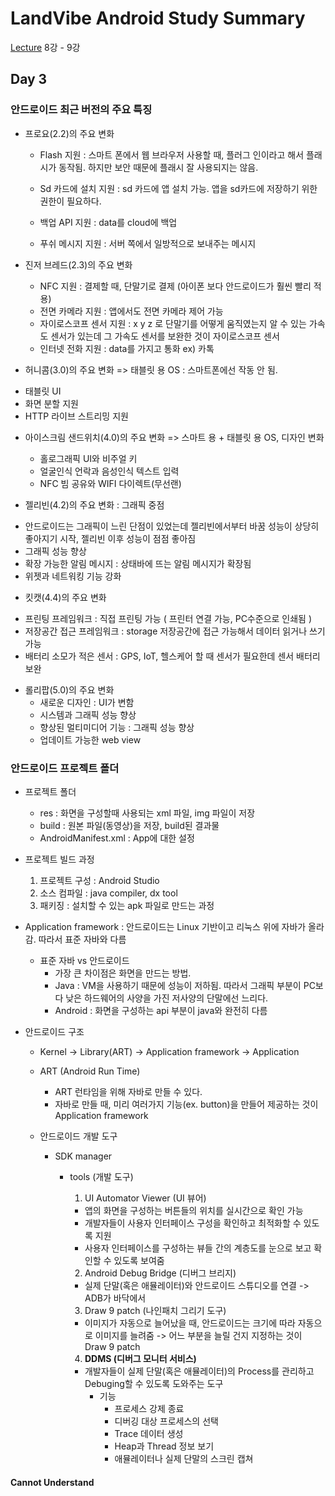# LandVibe Android Study Summary
[Lecture](https://www.inflearn.com/course/do-it-%EC%95%88%EB%93%9C%EB%A1%9C%EC%9D%B4%EB%93%9C-%EC%95%B1-%ED%94%84%EB%A1%9C%EA%B7%B8%EB%9E%98%EB%B0%8D-%EC%95%88%EB%93%9C%EB%A1%9C%EC%9D%B4%EB%93%9C-%EA%B0%95%EC%A2%8C-2/) 8강 - 9강
## Day 3

### 안드로이드 최근 버전의 주요 특징

+	프로요(2.2)의 주요 변화
	   - Flash 지원 : 스마트 폰에서 웹 브라우저 사용할 때, 플러그 인이라고 해서 플래시가 동작됨. 하지만 보안 때문에 플래시 잘 사용되지는 않음.  

     - Sd 카드에 설치 지원 : sd 카드에 앱 설치 가능. 앱을 sd카드에 저장하기 위한 권한이 필요하다.
     -	백업 API 지원 : data를 cloud에 백업
     -	푸쉬 메시지 지원 : 서버 쪽에서 일방적으로 보내주는 메시지


+	진저 브레드(2.3)의 주요 변화
    -	NFC 지원 : 결제할 때, 단말기로 결제 (아이폰 보다 안드로이드가 훨씬 빨리 적용)
    -	전면 카메라 지원 : 앱에서도 전면 카메라 제어 가능
    -	자이로스코프 센서 지원 : x y z 로 단말기를 어떻게 움직였는지 알 수 있는 가속도 센서가 있는데 그 가속도 센서를 보완한 것이 자이로스코프 센서
    -	인터넷 전화 지원 : data를 가지고 통화 ex) 카톡


+	허니콤(3.0)의 주요 변화 => 태블릿 용 OS : 스마트폰에선 작동 안 됨.
  -	태블릿 UI
  -	화면 분할 지원
  -	HTTP 라이브 스트리밍 지원


+ 아이스크림 샌드위치(4.0)의 주요 변화 => 스마트 용 + 태블릿 용 OS, 디자인 변화
  -	홀로그래픽 UI와 비주얼 키
  -	얼굴인식 언락과 음성인식 텍스트 입력
  -	NFC 빔 공유와 WIFI 다이렉트(무선랜)


+	젤리빈(4.2)의 주요 변화 : 그래픽 중점
  - 안드로이드는 그래픽이 느린 단점이 있었는데 젤리빈에서부터 바꿈
성능이 상당히 좋아지기 시작, 젤리빈 이후 성능이 점점 좋아짐
  -	그래픽 성능 향상
  -	확장 가능한 알림 메시지 : 상태바에 뜨는 알림 메시지가 확장됨
  -	위젯과 네트워킹 기능 강화


+	킷캣(4.4)의 주요 변화
  -	프린팅 프레임워크 : 직접 프린팅 가능 ( 프린터 연결 가능, PC수준으로 인쇄됨 )
  -	저장공간 접근 프레임워크 : storage 저장공간에 접근 가능해서 데이터 읽거나 쓰기 가능
  -	배터리 소모가 적은 센서 : GPS, IoT, 헬스케어 할 때 센서가 필요한데 센서 배터리 보완

+ 롤리팝(5.0)의 주요 변화
  - 새로운 디자인 : UI가 변함
  - 시스템과 그래픽 성능 향상
  - 향상된 멀티미디어 기능 : 그래픽 성능 향상
  - 업데이트 가능한 web view

### 안드로이드 프로젝트 폴더
- 프로젝트 폴더
  - res : 화면을 구성할때 사용되는 xml 파일, img 파일이 저장
  - build : 원본 파일(동영상)을 저장, build된 결과물
  - AndroidManifest.xml : App에 대한 설정  


- 프로젝트 빌드 과정  
  1. 프로젝트 구성 : Android Studio
  2. 소스 컴파일 : java compiler, dx tool
  3. 패키징 : 설치할 수 있는 apk 파일로 만드는 과정   


- Application framework : 안드로이드는 Linux 기반이고 리눅스 위에 자바가 올라감. 따라서 표준 자바와 다름
  - 표준 자바 vs 안드로이드
    - 가장 큰 차이점은 화면을 만드는 방법.
    - Java : VM을 사용하기 때문에 성능이 저하됨. 따라서 그래픽 부분이 PC보다 낮은 하드웨어의 사양을 가진 저사양의 단말에선 느리다.
    - Android : 화면을 구성하는 api 부분이 java와 완전히 다름

- 안드로이드 구조
  - Kernel -> Library(ART) -> Application framework -> Application
  - ART (Android Run Time)
      - ART 런타임을 위해 자바로 만들 수 있다.
      - 자바로 만들 때, 미리 여러가지 기능(ex. button)을 만들어 제공하는 것이 Application framework

  - 안드로이드 개발 도구
    - SDK manager
      - tools (개발 도구)
        1. UI Automator Viewer (UI 뷰어)
          - 앱의 화면을 구성하는 버튼들의 위치를 실시간으로 확인 가능
          - 개발자들이 사용자 인터페이스 구성을 확인하고 최적화할 수 있도록 지원
          - 사용자 인터페이스를 구성하는 뷰들 간의 계층도를 눈으로 보고 확인할 수 있도록 보여줌

        2. Android Debug Bridge (디버그 브리지)
          - 실제 단말(혹은 애뮬레이터)와 안드로이드 스튜디오를 연결 -> ADB가 바닥에서

        3. Draw 9 patch (나인패치 그리기 도구)
          - 이미지가 자동으로 늘어났을 때, 안드로이드는 크기에 따라 자동으로 이미지를 늘려줌 -> 어느 부분을 늘릴 건지 지정하는 것이 Draw 9 patch

        4. **DDMS (디버그 모니터 서비스)**
          - 개발자들이 실제 단말(혹은 애뮬레이터)의 Process를 관리하고 Debuging할 수 있도록 도와주는 도구
            - 기능
              - 프로세스 강제 종료
              - 디버깅 대상 프로세스의 선택
              - Trace 데이터 생성
              - Heap과 Thread 정보 보기
              - 애뮬레이터나 실제 단말의 스크린 캡쳐

#### Cannot Understand
